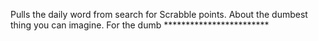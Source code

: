 Pulls the daily word from search for Scrabble points. About the dumbest thing you can imagine. For the dumb ************************
